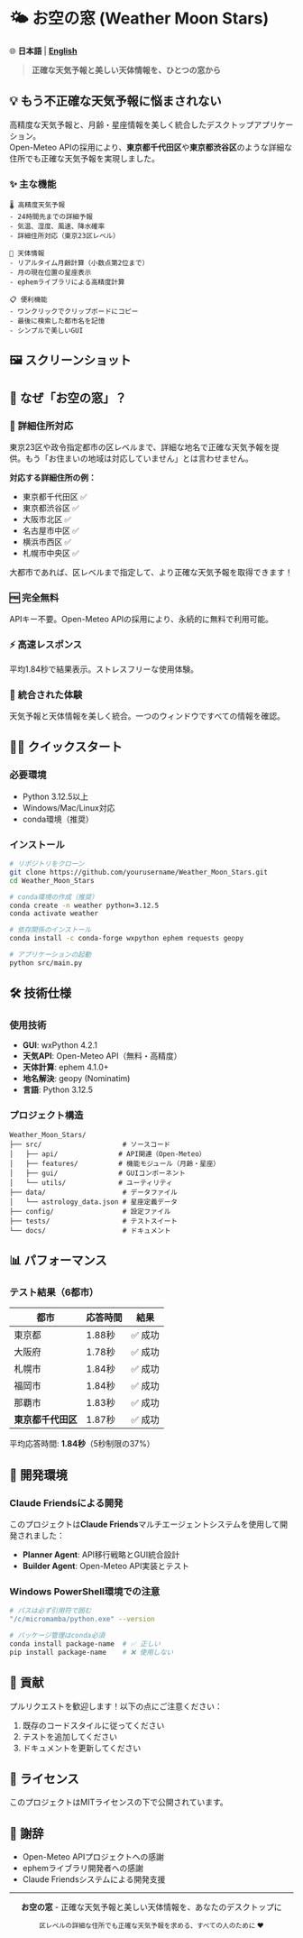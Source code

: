 # 🌤️ お空の窓 (Weather Moon Stars)

🌐 **日本語** | **[English](README.md)**

> **正確な天気予報と美しい天体情報を、ひとつの窓から**

## 💡 もう不正確な天気予報に悩まされない

高精度な天気予報と、月齢・星座情報を美しく統合したデスクトップアプリケーション。  
Open-Meteo APIの採用により、**東京都千代田区**や**東京都渋谷区**のような詳細な住所でも正確な天気予報を実現しました。

### ✨ 主な機能

```
🌡️ 高精度天気予報
- 24時間先までの詳細予報
- 気温、湿度、風速、降水確率
- 詳細住所対応（東京23区レベル）

🌙 天体情報
- リアルタイム月齢計算（小数点第2位まで）
- 月の現在位置の星座表示
- ephemライブラリによる高精度計算

📋 便利機能
- ワンクリックでクリップボードにコピー
- 最後に検索した都市名を記憶
- シンプルで美しいGUI
```

## 🖼️ スクリーンショット

<!-- スクリーンショットを追加する場合は、以下のコメントを解除して画像パスを設定してください
![メイン画面](docs/images/screenshot_main.png)
![天気予報表示](docs/images/screenshot_weather.png)
-->

## 🎯 なぜ「お空の窓」？

### 📍 **詳細住所対応**
東京23区や政令指定都市の区レベルまで、詳細な地名で正確な天気予報を提供。もう「お住まいの地域は対応していません」とは言わせません。

**対応する詳細住所の例：**
- 東京都千代田区 ✅
- 東京都渋谷区 ✅
- 大阪市北区 ✅
- 名古屋市中区 ✅
- 横浜市西区 ✅
- 札幌市中央区 ✅

大都市であれば、区レベルまで指定して、より正確な天気予報を取得できます！

### 🆓 **完全無料**
APIキー不要。Open-Meteo APIの採用により、永続的に無料で利用可能。

### ⚡ **高速レスポンス**
平均1.84秒で結果表示。ストレスフリーな使用体験。

### 🎨 **統合された体験**
天気予報と天体情報を美しく統合。一つのウィンドウですべての情報を確認。

## 🏃‍♂️ クイックスタート

### 必要環境
- Python 3.12.5以上
- Windows/Mac/Linux対応
- conda環境（推奨）

### インストール

```bash
# リポジトリをクローン
git clone https://github.com/yourusername/Weather_Moon_Stars.git
cd Weather_Moon_Stars

# conda環境の作成（推奨）
conda create -n weather python=3.12.5
conda activate weather

# 依存関係のインストール
conda install -c conda-forge wxpython ephem requests geopy

# アプリケーションの起動
python src/main.py
```

## 🛠 技術仕様

### 使用技術
- **GUI**: wxPython 4.2.1
- **天気API**: Open-Meteo API（無料・高精度）
- **天体計算**: ephem 4.1.0+
- **地名解決**: geopy (Nominatim)
- **言語**: Python 3.12.5

### プロジェクト構造
```
Weather_Moon_Stars/
├── src/                    # ソースコード
│   ├── api/               # API関連（Open-Meteo）
│   ├── features/          # 機能モジュール（月齢・星座）
│   ├── gui/               # GUIコンポーネント
│   └── utils/             # ユーティリティ
├── data/                   # データファイル
│   └── astrology_data.json # 星座定義データ
├── config/                 # 設定ファイル
├── tests/                  # テストスイート
└── docs/                   # ドキュメント
```

## 📊 パフォーマンス

### テスト結果（6都市）
| 都市 | 応答時間 | 結果 |
|------|----------|------|
| 東京都 | 1.88秒 | ✅ 成功 |
| 大阪府 | 1.78秒 | ✅ 成功 |
| 札幌市 | 1.84秒 | ✅ 成功 |
| 福岡市 | 1.84秒 | ✅ 成功 |
| 那覇市 | 1.83秒 | ✅ 成功 |
| **東京都千代田区** | 1.87秒 | ✅ 成功 |

平均応答時間: **1.84秒**（5秒制限の37%）

## 🚀 開発環境

### Claude Friendsによる開発
このプロジェクトは**Claude Friends**マルチエージェントシステムを使用して開発されました：

- **Planner Agent**: API移行戦略とGUI統合設計
- **Builder Agent**: Open-Meteo API実装とテスト

### Windows PowerShell環境での注意
```bash
# パスは必ず引用符で囲む
"/c/micromamba/python.exe" --version

# パッケージ管理はconda必須
conda install package-name  # ✅ 正しい
pip install package-name    # ❌ 使用しない
```

## 🤝 貢献

プルリクエストを歓迎します！以下の点にご注意ください：

1. 既存のコードスタイルに従ってください
2. テストを追加してください
3. ドキュメントを更新してください

## 📝 ライセンス

このプロジェクトはMITライセンスの下で公開されています。

## 🙏 謝辞

- Open-Meteo APIプロジェクトへの感謝
- ephemライブラリ開発者への感謝
- Claude Friendsシステムによる開発支援

---

<p align="center">
  <strong>お空の窓</strong> - 正確な天気予報と美しい天体情報を、あなたのデスクトップに
</p>

<p align="center">
  <sub>区レベルの詳細な住所でも正確な天気予報を求める、すべての人のために ❤️</sub>
</p>